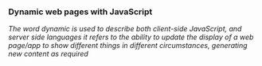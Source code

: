 ### Dynamic web pages with JavaScript

*The word dynamic is used to describe both client-side JavaScript, and server side languages it refers to the ability to update the display of a web page/app to show different things in different circumstances, generating new content as required*